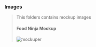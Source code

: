 ### Images
> This folders contains mockup images
> #### Food Ninja Mockup
> ![mockuper](https://user-images.githubusercontent.com/76241066/223503739-b90d74bc-6f89-4b48-8127-942c176b1244.png)

